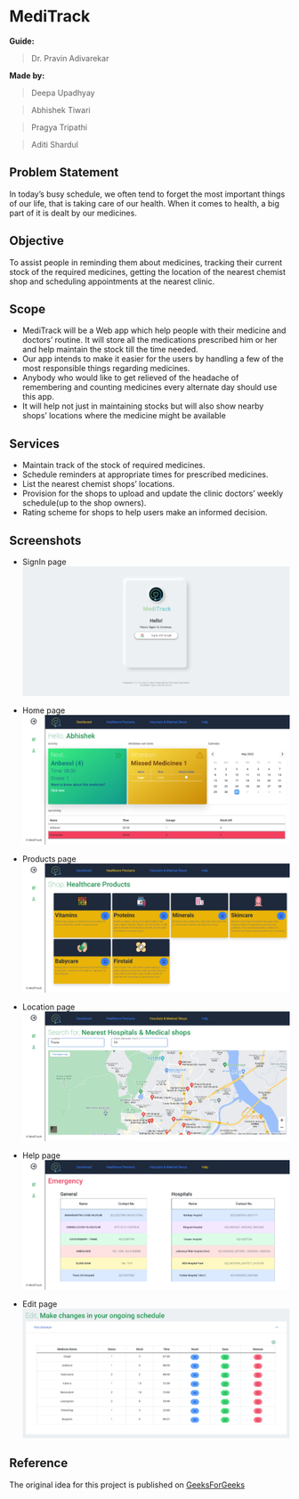 # MediTrack
**Guide:**
> Dr. Pravin Adivarekar

**Made by:**
> Deepa Upadhyay

> Abhishek Tiwari

> Pragya Tripathi

> Aditi Shardul

## Problem Statement
In today’s busy schedule, we often tend to forget the most important
things of our life, that is taking care of our health. When it comes to
health, a big part of it is dealt by our medicines.

## Objective
To assist people in reminding them about medicines, tracking their
current stock of the required medicines, getting the location of the
nearest chemist shop and scheduling appointments at the nearest
clinic.

## Scope
- MediTrack will be a Web app which help people with their medicine
and doctors’ routine. It will store all the medications prescribed him
or her and help maintain the stock till the time needed.
- Our app intends to make it easier for the users by handling a few of
the most responsible things regarding medicines.
- Anybody who would like to get relieved of the headache of
remembering and counting medicines every alternate day should
use this app.
- It will help not just in maintaining stocks but will also show nearby
shops’ locations where the medicine might be available

## Services
- Maintain track of the stock of required medicines.
- Schedule reminders at appropriate times for prescribed medicines.
- List the nearest chemist shops’ locations.
- Provision for the shops to upload and update the clinic doctors’
weekly schedule(up to the shop owners).
- Rating scheme for shops to help users make an informed decision.


## Screenshots

- SignIn page
![Signin Page](public/images/screenshots/signin.png)

- Home page
  ![Home page](public/images/screenshots/home.png)

- Products page
  ![Products Page](public/images/screenshots/healthcareProducts.png)

- Location page
  ![Location Page](public/images/screenshots/Location.png)

- Help page
  ![Help Page](public/images/screenshots/help.png)

- Edit page
  ![Edit Page](public/images/screenshots/edit.png)
## Reference
The original idea for this project is published on [GeeksForGeeks](https://www.geeksforgeeks.org/project-idea-meditrack/)